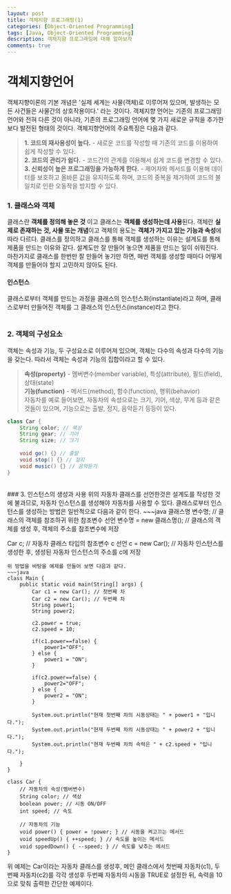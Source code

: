 ```yaml
---
layout: post
title: 객체지향 프로그래밍(1)
categories: [Object-Oriented Programming]
tags: [Java, Object-Oriented Programming]
description: 객체지향 프로그래밍에 대해 알아보자
comments: true
---
```


# **객체지향언어**  
객체지향이론의 기본 개념은 '실제 세계는 사물(객체)로 이루어져 있으며, 발생하는 모든 사건들은 사물간의 상호작용이다.' 라는 것이다. 객체지향 언어는 기존의 프로그래밍 언어와 전혀 다른 것이 아니라, 기존의 프로그래밍 언어에 몇 가지 새로운 규칙을 추가한 보다 발전된 형태의 것이다. 객체지향언어의 주요특징은 다음과 같다.  
> **1. 코드의 재사용성이 높다.** - 새로운 코드를 작성할 때 기존의 코드를 이용하여 쉽게 작성할 수 있다.  
> **2. 코드의 관리가 쉽다.** - 코드간의 관계를 이용해서 쉽게 코드를 변경할 수 있다.  
> **3. 신뢰성이 높은 프로그래밍을 가능하게 한다.** - 제어자와 메서드를 이용해 데이터를 보호하고 올바른 값을 유지하도록 하며, 코드의 중복을 제거하여 코드의 불일치로 인한 오동작을 방지할 수 있다.  
  
### 1. 클래스와 객체  
클래스란 **객체를 정의해 놓은 것** 이고 클래스는 **객체를 생성하는데 사용**된다. 객체란 **실제로 존재하는 것, 사물 또는 개념**이고 객체의 용도는 **객체가 가지고 있는 기능과 속성**에 따라 다르다. 클래스를 정의하고 클래스를 통해 객체를 생성하는 이유는 설계도를 통해 제품을 만드는 이유와 같다. 설계도만 잘 만들어 놓으면 제품을 만드는 일이 쉬워진다. 마찬가지로 클래스를 한번만 잘 만들어 놓기만 하면, 매번 객체를 생성할 때마다 어떻게 객체를 만들어야 할지 고민하지 않아도 된다.  
#### **인스턴스**  
클래스로부터 객체를 만드는 과정을 클래스의 인스턴스화(instantiate)라고 하며, 클래스로부터 만들어진 객체를 그 클래스의 인스턴스(instance)라고 한다.  
<br>  
### 2. 객체의 구성요소  
객체는 속성과 기능, 두 구성요소로 이루어져 있으며, 객체는 다수의 속성과 다수의 기능을 갖는다. 따라서 객체는 속성과 기능의 집합이라고 할 수 있다.  
> **속성(property)** - 멤버변수(member variable), 특성(attribute), 필드(field), 상태(state)  
> **기능(function)** - 메서드(method), 함수(function), 행위(behavior)  
자동차를 예로 들어보면, 자동차의 속성으로는 크기, 기어, 색상, 무게 등과 같은 것들이 있으며, 기능으로는 출발, 정지, 음악듣기 등등이 있다.  
~~~java
class Car {
	String color; // 색상
	String gear; // 기어
	String size; // 크기
	
	void go() {} // 출발
	void stop() {} // 정지
	void music() {} // 음악듣기
}
~~~  
<br>  
### 3. 인스턴스의 생성과 사용  
위의 자동차 클래스를 선언한것은 설계도를 작성한 것에 불과므로, 자동차 인스턴스를 생성해야 자동차를 사용할 수 있다. 클래스로부터 인스턴스를 생성하는 방법은 일반적으로 다음과 같이 한다.  
~~~java
클래스명 변수명; // 클래스의 객체를 참조하귀 위한 참조변수 선언
변수명 = new 클래스명(); // 클래스의 객체를 생성 후, 객체의 주소를 참조변수에 저장

Car c; // 자동차 클래스 타입의 참조변수 c 선언
c = new Car(); // 자동차 인스턴스를 생성한 후, 생성된 자동차 인스턴스의 주소를 c에 저장
~~~  
위 방법을 바탕을 예제를 만들어 보면 다음과 같다.  
~~~java
class Main {
	public static void main(String[] args) {
		Car c1 = new Car(); // 첫번째 차
		Car c2 = new Car(); // 두번째 차
		String power1;
		String power2;
		
		c2.power = true;
		c2.speed = 10;
		
		if(c1.power==false) {
			power1="OFF";
		} else {
			power1 = "ON";
		}
		
		if(c2.power==false) {
			power2="OFF";
		} else {
			power2 = "ON";
		}
		
		System.out.println("현재 첫번째 차의 시동상태는 " + power1 + "입니다.");
		System.out.println("현재 두번째 차의 시동상태는 " + power2 + "입니다.");
		System.out.println("현재 두번째 차의 속력은 " + c2.speed + "입니다.");
		
	}
}

class Car {
	// 자동차의 속성(멤버변수)
	String color; // 색상
	boolean power; // 시동 ON/OFF
	int speed; // 속도

	// 자동차의 기능
	void power() { power = !power; } // 시동을 켜고끄는 메서드
	void speedUp() { ++speed; } // 속도를 높이는 메서드
	void sppedDown() { --speed; } // 속도를 낮추는 메서드
}
~~~  
위 예제는 Car이라는 자동차 클래스를 생성후, 메인 클래스에서 첫번째 자동차(c1), 두번째 자동차(c2)를 각각 생성후 두번째 자동차의 시동을 TRUE로 설정한 뒤, 속력을 10으로 맞춰 출력한 간단한 예제이다.

